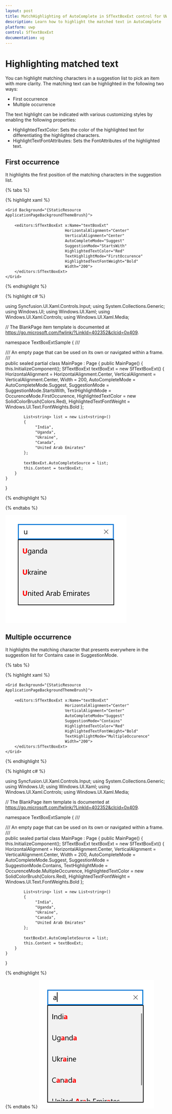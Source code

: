 ```yaml
---
layout: post
title: MatchHighlighting of AutoComplete in SfTextBoxExt control for UWP
description: Learn how to highlight the matched text in AutoComplete
platform: uwp
control: SfTextBoxExt
documentation: ug
---
```


# Highlighting matched text

You can highlight matching characters in a suggestion list to pick an item with more clarity. The matching text can be highlighted in the following two ways:

* First occurrence
* Multiple occurrence

The text highlight can be indicated with various customizing styles by enabling the following properties:

* HighlightedTextColor: Sets the color of the highlighted text for differentiating the highlighted characters.
* HighlightTextFontAttributes: Sets the FontAttributes of the highlighted text.

## First occurrence

It highlights the first position of the matching characters in the suggestion list.

{% tabs %}

{% highlight xaml %}

<Page
    x:Class="TextBoxExtSample.MainPage"
    xmlns="http://schemas.microsoft.com/winfx/2006/xaml/presentation"
    xmlns:x="http://schemas.microsoft.com/winfx/2006/xaml"
    xmlns:local="using:TextBoxExtSample"
    xmlns:d="http://schemas.microsoft.com/expression/blend/2008"
    xmlns:mc="http://schemas.openxmlformats.org/markup-compatibility/2006"
    mc:Ignorable="d"
    xmlns:editors="using:Syncfusion.UI.Xaml.Controls.Input"
    Background="{ThemeResource ApplicationPageBackgroundThemeBrush}">

    <Grid Background="{StaticResource ApplicationPageBackgroundThemeBrush}">

        <editors:SfTextBoxExt x:Name="textBoxExt" 
                              HorizontalAlignment="Center" 
                              VerticalAlignment="Center" 
                              AutoCompleteMode="Suggest"
                              SuggestionMode="StartsWith"
                              HighlightedTextColor="Red"
                              TextHighlightMode="FirstOccurence"
                              HighlightedTextFontWeight="Bold"
                              Width="200">
        </editors:SfTextBoxExt>
    </Grid>
</Page>

{% endhighlight %}

{% highlight c# %}

using Syncfusion.UI.Xaml.Controls.Input;
using System.Collections.Generic;
using Windows.UI;
using Windows.UI.Xaml;
using Windows.UI.Xaml.Controls;
using Windows.UI.Xaml.Media;

// The BlankPage item template is documented at https://go.microsoft.com/fwlink/?LinkId=402352&clcid=0x409.

namespace TextBoxExtSample
{
    /// <summary>
    /// An empty page that can be used on its own or navigated within a frame.
    /// </summary>
    public sealed partial class MainPage : Page
    {
        public MainPage()
        {
            this.InitializeComponent();
            SfTextBoxExt textBoxExt = new SfTextBoxExt()
            {
                HorizontalAlignment = HorizontalAlignment.Center,
                VerticalAlignment = VerticalAlignment.Center,
                Width = 200,
                AutoCompleteMode = AutoCompleteMode.Suggest,
                SuggestionMode = SuggestionMode.StartsWith,
                TextHighlightMode = OccurenceMode.FirstOccurence,
                HighlightedTextColor = new SolidColorBrush(Colors.Red),
                HighlightedTextFontWeight = Windows.UI.Text.FontWeights.Bold
            };

            List<string> list = new List<string>()
            {
                 "India",
                 "Uganda",
                 "Ukraine",
                 "Canada",
                 "United Arab Emirates"
            };

            textBoxExt.AutoCompleteSource = list;
            this.Content = textBoxExt;
        }
    }
}

{% endhighlight %}

{% endtabs %}

![First Occurrance](AutoComplete_images/FirstOccurrance.png)

## Multiple occurrence

It highlights the matching character that presents everywhere in the suggestion list for Contains case in SuggestionMode.

{% tabs %}

{% highlight xaml %}

<Page
    x:Class="TextBoxExtSample.MainPage"
    xmlns="http://schemas.microsoft.com/winfx/2006/xaml/presentation"
    xmlns:x="http://schemas.microsoft.com/winfx/2006/xaml"
    xmlns:local="using:TextBoxExtSample"
    xmlns:d="http://schemas.microsoft.com/expression/blend/2008"
    xmlns:mc="http://schemas.openxmlformats.org/markup-compatibility/2006"
    mc:Ignorable="d"
    xmlns:editors="using:Syncfusion.UI.Xaml.Controls.Input"
    Background="{ThemeResource ApplicationPageBackgroundThemeBrush}">

    <Grid Background="{StaticResource ApplicationPageBackgroundThemeBrush}">

        <editors:SfTextBoxExt x:Name="textBoxExt" 
                              HorizontalAlignment="Center" 
                              VerticalAlignment="Center" 
                              AutoCompleteMode="Suggest"
                              SuggestionMode="Contains"
                              HighlightedTextColor="Red"
                              HighlightedTextFontWeight="Bold"
                              TextHighlightMode="MultipleOccurence"
                              Width="200">
        </editors:SfTextBoxExt>
    </Grid>
</Page>

{% endhighlight %}

{% highlight c# %}

using Syncfusion.UI.Xaml.Controls.Input;
using System.Collections.Generic;
using Windows.UI;
using Windows.UI.Xaml;
using Windows.UI.Xaml.Controls;
using Windows.UI.Xaml.Media;

// The BlankPage item template is documented at https://go.microsoft.com/fwlink/?LinkId=402352&clcid=0x409.

namespace TextBoxExtSample
{
    /// <summary>
    /// An empty page that can be used on its own or navigated within a frame.
    /// </summary>
    public sealed partial class MainPage : Page
    {
        public MainPage()
        {
            this.InitializeComponent();
            SfTextBoxExt textBoxExt = new SfTextBoxExt()
            {
                HorizontalAlignment = HorizontalAlignment.Center,
                VerticalAlignment = VerticalAlignment.Center,
                Width = 200,
                AutoCompleteMode = AutoCompleteMode.Suggest,
                SuggestionMode = SuggestionMode.Contains,
                TextHighlightMode = OccurenceMode.MultipleOccurence,
                HighlightedTextColor = new SolidColorBrush(Colors.Red),
                HighlightedTextFontWeight = Windows.UI.Text.FontWeights.Bold
            };

            List<string> list = new List<string>()
            {
                 "India",
                 "Uganda",
                 "Ukraine",
                 "Canada",
                 "United Arab Emirates"
            };

            textBoxExt.AutoCompleteSource = list;
            this.Content = textBoxExt;
        }
    }
}

{% endhighlight %}

{% endtabs %}
![Multiple Occurrance](AutoComplete_images/MultipleOccurrance.png)
